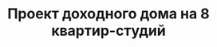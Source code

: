 ---
title: Проект доходного дома на 8 квартир-студий
description: Готовый проект доходного двухэтажного дома на 8 квартир. Компактные студии для сдачи в аренду.

layout: project
permalink: /proekty/:path
redirect_from: /proekty/kvadrohausy/dohodnyj-dom-na-8-kvartir-studij

featured: 1
weight: 990

project-title: Доходный дом на 8 квартир-студий
project-catalog-title: Двухэтажный дом
project-name: MK-208
tiny-description: Доходный дом на 8 квартир-студий

short-description: "Проект доходного дома нового типа: здание, предусмотренное для сдачи квартир в аренду. Компактный по размеру и экономичный в строительстве, этот дом вмещает 8 одинаковых квартир студий, по четыре на каждом из двух этажей. Студии имеют прекрасную планировку при маленькой площади: всего на 35 метрах размещены и кухня, и гостиная, и спальня, и кабинет, и ванная - и все это с панорамными окнами и большим балконом! Вся крыша дома - плоская эксплуатируемая, ее площадь предназначена для занятий спортом, барбекю или просто для красивого обзора. При желании застройщика возможно добавить третий этаж на месте эуксплуатируемой крыши, что сделает проект еще более привлекательным с экономической точки зрения."

price-project: "180 000 р"
price-build:

area: "8x35"

related:
- MK-312
- TM-120
- KP-104

params:
- name: "Количество этажей"
  value: "2"
- name: "Количество квартир"
  value: "8"
- name: "Площадь квартир:"
  value: "35м<sup>2</sup>"
- name: "Площадь здания:"
  value: "340м<sup>2</sup>"
- name: "Площадь застройки:"
  value: "255м<sup>2</sup>"
- name: "Габаритные размеры"
  value: "18.30 x 15.35м"
- name: "Высота этажа"
  value: "3.0м"
- name: "Высота здания"
  value: "10.2м"
- name: "Фундамент"
  value: "Монолитная лента"
- name: "Конструкция стен"
  value: "Ж/б каркас, газобетон"
- name: "Перекрытия"
  value: "Монолитный ж/б"
- name: "Облицовка стен"
  value: "Штукатурка, керамогранит"

options:
- name: "Добавить третий этаж"
  value: "40 000 р"
- name: "Зеркальный проект"
  value: "10 000 р"
- name: "Проект отопления"
  value: "50 000 р"
- name: "Водоснабжение, канализация"
  value: "50 000 р"
- name: "Проект электрики"
  value: "50 000 р"
- name: "Замена материала стен"
  value: "30 000 р"
- name: "Изменение фундамента"
  value: "30 000 р"
- name: "Перепланировка (перегородки)"
  value: "10 000 р"
- name: "Дизайн интерьера"
  value: "180 000 р"
---